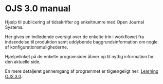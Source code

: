 # OJS 3.0 manual

Hjælp til publicering af tidsskrifter og enkeltnumre med Open Journal Systems.

Her gives en indledende oversigt over de enkelte trin i workflowet fra indsendelse til produktion samt uddybende baggrundsinformation om nogle af konfigurationsmulighederne. 

Hjælpelinket på de enkelte programsider åbner op til nyttig information for den aktuelle side.

En mere detaljeret gennemgang af programmet er tilgængeligt her: [Learning OJS 3.0](https://docs.pkp.sfu.ca/learning-ojs/en/).



